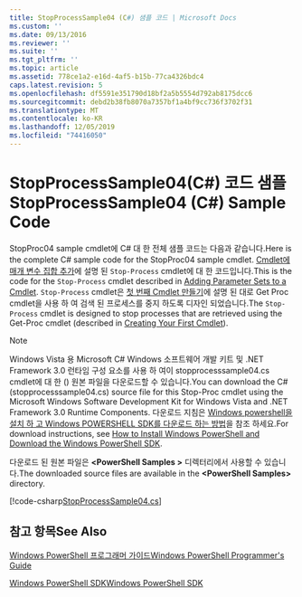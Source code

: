 ```yaml
---
title: StopProcessSample04 (C#) 샘플 코드 | Microsoft Docs
ms.custom: ''
ms.date: 09/13/2016
ms.reviewer: ''
ms.suite: ''
ms.tgt_pltfrm: ''
ms.topic: article
ms.assetid: 778ce1a2-e16d-4af5-b15b-77ca4326bdc4
caps.latest.revision: 5
ms.openlocfilehash: df5591e351790d18bf2a5b5554d792ab8175dcc6
ms.sourcegitcommit: debd2b38fb8070a7357bf1a4bf9cc736f3702f31
ms.translationtype: MT
ms.contentlocale: ko-KR
ms.lasthandoff: 12/05/2019
ms.locfileid: "74416050"
---
```

# <a name="stopprocesssample04-c-sample-code"></a><span data-ttu-id="b8bc5-102">StopProcessSample04(C#) 코드 샘플</span><span class="sxs-lookup"><span data-stu-id="b8bc5-102">StopProcessSample04 (C#) Sample Code</span></span>

<span data-ttu-id="b8bc5-103">StopProc04 sample cmdlet에 C# 대 한 전체 샘플 코드는 다음과 같습니다.</span><span class="sxs-lookup"><span data-stu-id="b8bc5-103">Here is the complete C# sample code for the StopProc04 sample cmdlet.</span></span> <span data-ttu-id="b8bc5-104">[Cmdlet에 매개 변수 집합 추가](../cmdlet/adding-parameter-sets-to-a-cmdlet.md)에 설명 된 `Stop-Process` cmdlet에 대 한 코드입니다.</span><span class="sxs-lookup"><span data-stu-id="b8bc5-104">This is the code for the `Stop-Process` cmdlet described in [Adding Parameter Sets to a Cmdlet](../cmdlet/adding-parameter-sets-to-a-cmdlet.md).</span></span> <span data-ttu-id="b8bc5-105">`Stop-Process` cmdlet은 [첫 번째 Cmdlet 만들기](../cmdlet/creating-a-cmdlet-without-parameters.md)에 설명 된 대로 Get Proc cmdlet을 사용 하 여 검색 된 프로세스를 중지 하도록 디자인 되었습니다.</span><span class="sxs-lookup"><span data-stu-id="b8bc5-105">The `Stop-Process` cmdlet is designed to stop processes that are retrieved using the Get-Proc cmdlet (described in [Creating Your First Cmdlet](../cmdlet/creating-a-cmdlet-without-parameters.md)).</span></span>

> [!NOTE]
> <span data-ttu-id="b8bc5-106">Windows Vista 용 Microsoft C# Windows 소프트웨어 개발 키트 및 .NET Framework 3.0 런타임 구성 요소를 사용 하 여이 stopprocesssample04.cs cmdlet에 대 한 () 원본 파일을 다운로드할 수 있습니다.</span><span class="sxs-lookup"><span data-stu-id="b8bc5-106">You can download the C# (stopprocesssample04.cs) source file for this Stop-Proc cmdlet using the Microsoft Windows Software Development Kit for Windows Vista and .NET Framework 3.0 Runtime Components.</span></span> <span data-ttu-id="b8bc5-107">다운로드 지침은 [Windows powershell을 설치 하 고 Windows POWERSHELL SDK를 다운로드 하는 방법](/powershell/scripting/developer/installing-the-windows-powershell-sdk)을 참조 하세요.</span><span class="sxs-lookup"><span data-stu-id="b8bc5-107">For download instructions, see [How to Install Windows PowerShell and Download the Windows PowerShell SDK](/powershell/scripting/developer/installing-the-windows-powershell-sdk).</span></span>
>
> <span data-ttu-id="b8bc5-108">다운로드 된 원본 파일은 **\<PowerShell Samples >** 디렉터리에서 사용할 수 있습니다.</span><span class="sxs-lookup"><span data-stu-id="b8bc5-108">The downloaded source files are available in the **\<PowerShell Samples>** directory.</span></span>

[!code-csharp[StopProcessSample04.cs](../../../../powershell-sdk-samples/SDK-2.0/csharp/StopProcessSample04/StopProcessSample04.cs#L11-L435 "StopProcessSample04.cs")]

## <a name="see-also"></a><span data-ttu-id="b8bc5-109">참고 항목</span><span class="sxs-lookup"><span data-stu-id="b8bc5-109">See Also</span></span>

[<span data-ttu-id="b8bc5-110">Windows PowerShell 프로그래머 가이드</span><span class="sxs-lookup"><span data-stu-id="b8bc5-110">Windows PowerShell Programmer's Guide</span></span>](./windows-powershell-programmer-s-guide.md)

[<span data-ttu-id="b8bc5-111">Windows PowerShell SDK</span><span class="sxs-lookup"><span data-stu-id="b8bc5-111">Windows PowerShell SDK</span></span>](../windows-powershell-reference.md)
